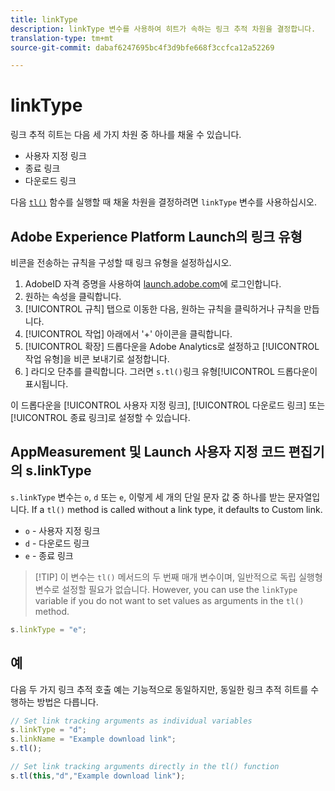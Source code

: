 ```yaml
---
title: linkType
description: linkType 변수를 사용하여 히트가 속하는 링크 추적 차원을 결정합니다.
translation-type: tm+mt
source-git-commit: dabaf6247695bc4f3d9bfe668f3ccfca12a52269

---
```



# linkType

링크 추적 히트는 다음 세 가지 차원 중 하나를 채울 수 있습니다.

* 사용자 지정 링크
* 종료 링크 
* 다운로드 링크

다음 [`tl()`](../functions/tl-method.md) 함수를 실행할 때 채울 차원을 결정하려면 `linkType` 변수를 사용하십시오.

## Adobe Experience Platform Launch의 링크 유형

비콘을 전송하는 규칙을 구성할 때 링크 유형을 설정하십시오.

1. AdobeID 자격 증명을 사용하여 [launch.adobe.com](https://launch.adobe.com)에 로그인합니다.
2. 원하는 속성을 클릭합니다.
3. [!UICONTROL 규칙] 탭으로 이동한 다음, 원하는 규칙을 클릭하거나 규칙을 만듭니다.
4. [!UICONTROL 작업] 아래에서 &#39;+&#39; 아이콘을 클릭합니다.
5. [!UICONTROL 확장] 드롭다운을 Adobe Analytics로 설정하고 [!UICONTROL 작업 유형]을 비콘 보내기로 설정합니다.
6. ] 라디오 단추를 클릭합니다. 그러면 `s.tl()`링크 유형[!UICONTROL  드롭다운이 표시됩니다.

이 드롭다운을 [!UICONTROL 사용자 지정 링크], [!UICONTROL 다운로드 링크] 또는 [!UICONTROL 종료 링크]로 설정할 수 있습니다.

## AppMeasurement 및 Launch 사용자 지정 코드 편집기의 s.linkType

`s.linkType` 변수는 `o`, `d` 또는 `e`, 이렇게 세 개의 단일 문자 값 중 하나를 받는 문자열입니다. If a `tl()` method is called without a link type, it defaults to Custom link.

* `o` - 사용자 지정 링크
* `d` - 다운로드 링크
* `e` - 종료 링크

>[!TIP] 이 변수는 `tl()` 메서드의 두 번째 매개 변수이며, 일반적으로 독립 실행형 변수로 설정할 필요가 없습니다. However, you can use the `linkType` variable if you do not want to set values as arguments in the `tl()` method.

```js
s.linkType = "e";
```

## 예

다음 두 가지 링크 추적 호출 예는 기능적으로 동일하지만, 동일한 링크 추적 히트를 수행하는 방법은 다릅니다.

```js
// Set link tracking arguments as individual variables
s.linkType = "d";
s.linkName = "Example download link";
s.tl();

// Set link tracking arguments directly in the tl() function
s.tl(this,"d","Example download link");
```
